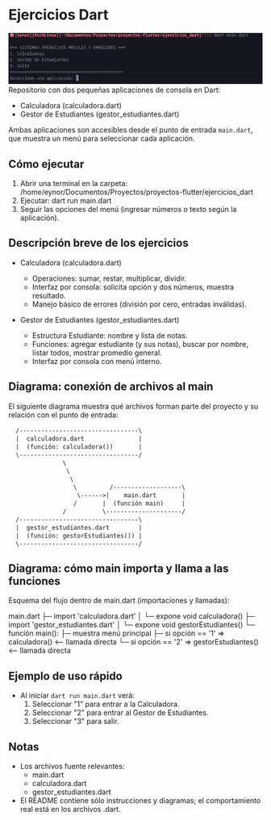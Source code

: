 # Ejercicios Dart
![alt text](image.png)
Repositorio con dos pequeñas aplicaciones de consola en Dart:
- Calculadora (calculadora.dart)
- Gestor de Estudiantes (gestor_estudiantes.dart)

Ambas aplicaciones son accesibles desde el punto de entrada `main.dart`, que muestra un menú para seleccionar cada aplicación.

Cómo ejecutar
-------------
1. Abrir una terminal en la carpeta:
   /home/eynor/Documentos/Proyectos/proyectos-flutter/ejercicios_dart
2. Ejecutar:
   dart run main.dart
3. Seguir las opciones del menú (ingresar números o texto según la aplicación).

Descripción breve de los ejercicios
-----------------------------------
- Calculadora (calculadora.dart)
  - Operaciones: sumar, restar, multiplicar, dividir.
  - Interfaz por consola: solicita opción y dos números, muestra resultado.
  - Manejo básico de errores (división por cero, entradas inválidas).

- Gestor de Estudiantes (gestor_estudiantes.dart)
  - Estructura Estudiante: nombre y lista de notas.
  - Funciones: agregar estudiante (y sus notas), buscar por nombre, listar todos, mostrar promedio general.
  - Interfaz por consola con menú interno.

Diagrama: conexión de archivos al main
--------------------------------------
El siguiente diagrama muestra qué archivos forman parte del proyecto y su relación con el punto de entrada:

      /---------------------------------\
      |  calculadora.dart               |
      |  (función: calculadora())       |
      \---------------------------------/ 
                   \
                    \
                     \
                      \         /-------------------\
                       \------>|    main.dart       |
                      /       |  (función main)     |
                   /          \---------------------/
      /---------------------------------\ 
      |  gestor_estudiantes.dart        |
      |  (función: gestorEstudiantes()) |
      \---------------------------------/

Diagrama: cómo main importa y llama a las funciones
---------------------------------------------------
Esquema del flujo dentro de main.dart (importaciones y llamadas):

  main.dart
  ├─ import 'calculadora.dart'
  │    └─ expone void calculadora()
  ├─ import 'gestor_estudiantes.dart'
  │    └─ expone void gestorEstudiantes()
  └─ función main():
       ├─ muestra menú principal
       ├─ si opción == '1' => calculadora()        <-- llamada directa
       └─ si opción == '2' => gestorEstudiantes()  <-- llamada directa

Ejemplo de uso rápido
---------------------
- Al iniciar `dart run main.dart` verá:
  1. Seleccionar "1" para entrar a la Calculadora.
  2. Seleccionar "2" para entrar al Gestor de Estudiantes.
  3. Seleccionar "3" para salir.

Notas
-----
- Los archivos fuente relevantes:
  - main.dart
  - calculadora.dart
  - gestor_estudiantes.dart
- El README contiene sólo instrucciones y diagramas; el comportamiento real está en los archivos .dart.
